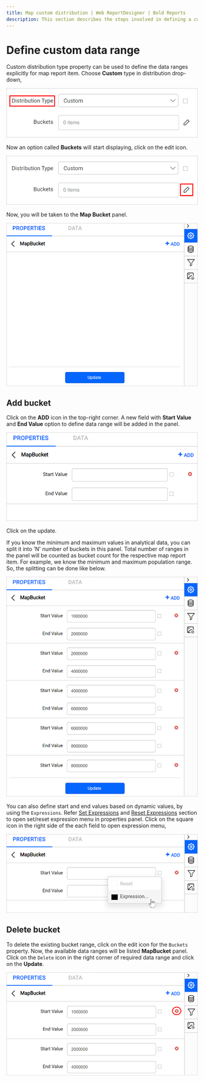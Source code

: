 ```yaml
---
title: Map custom distribution | Web ReportDesigner | Bold Reports
description: This section describes the steps involved in defining a custom data range to map in Bold Report Designer
---
```


# Define custom data range

Custom distribution type property can be used to define the data ranges explicitly for map report item. Choose **Custom** type in distribution drop-down,

![Custom distribution](/static/assets/on-premise/images/report-designer/report-items/map/custom-distribution-range/custom-distribution.png)

Now an option called **Buckets** will start displaying, click on the edit icon.

![Edit icon](/static/assets/on-premise/images/report-designer/report-items/map/custom-distribution-range/edit-icon.png)

Now, you will be taken to the **Map Bucket** panel.

![Edit icon](/static/assets/on-premise/images/report-designer/report-items/map/custom-distribution-range/mapbucket-panel.png)

## Add bucket

Click on the **ADD** icon in the top-right corner. A new field with **Start Value** and **End Value** option to define data range will be added in the panel.

![Add field](/static/assets/on-premise/images/report-designer/report-items/map/custom-distribution-range/add-field.png)

Click on the update.

If you know the minimum and maximum values in analytical data, you can split it into 'N' number of buckets in this panel. Total number of ranges in the panel will be counted as bucket count for the respective map report item. For example, we know the minimum and maximum population range. So, the splitting can be done like below.

![Add field](/static/assets/on-premise/images/report-designer/report-items/map/custom-distribution-range/multiple-data-range.png)

You can also define start and end values based on dynamic values, by using the `Expressions`. Refer [Set Expressions](/designer-guide/report-designer/compose-report/properties-panel/#set-expression) and [Reset Expressions](/designer-guide/report-designer/compose-report/properties-panel/#reset-expression) section to open set/reset expression menu in properties panel. Click on the square icon in the right side of the each field to open expression menu,

![Expression menu](/static/assets/on-premise/images/report-designer/report-items/map/custom-distribution-range/expression-menu.png)

## Delete bucket

To delete the existing bucket range, click on the edit icon for the `Buckets` property. Now, the available data ranges will be listed **MapBucket** panel. Click on the `Delete` icon in the right corner of required data range and click on the **Update**.

![Delete binding expression](/static/assets/on-premise/images/report-designer/report-items/map/custom-distribution-range/delete-map-bucket.png)
